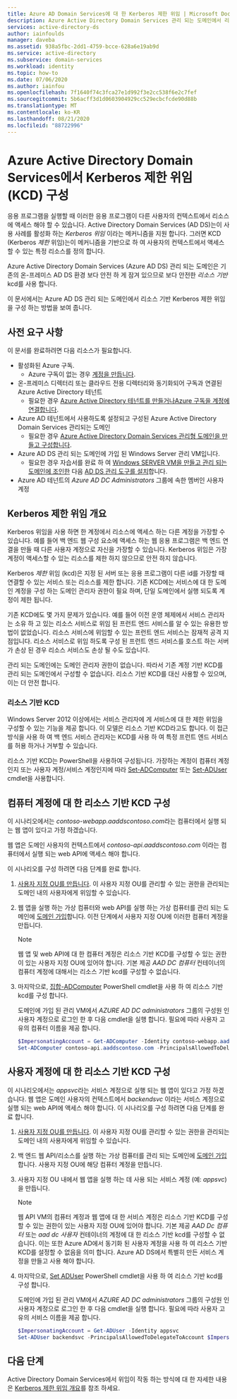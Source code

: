 ```yaml
---
title: Azure AD Domain Services에 대 한 Kerberos 제한 위임 | Microsoft Docs
description: Azure Active Directory Domain Services 관리 되는 도메인에서 리소스 기반 KCD (Kerberos 제한 위임)를 사용 하도록 설정 하는 방법을 알아봅니다.
services: active-directory-ds
author: iainfoulds
manager: daveba
ms.assetid: 938a5fbc-2dd1-4759-bcce-628a6e19ab9d
ms.service: active-directory
ms.subservice: domain-services
ms.workload: identity
ms.topic: how-to
ms.date: 07/06/2020
ms.author: iainfou
ms.openlocfilehash: 7f1640f74c3fca27e1d992f3e2cc538f6e2c7fef
ms.sourcegitcommit: 5b6acff3d1d0603904929cc529ecbcfcde90d88b
ms.translationtype: MT
ms.contentlocale: ko-KR
ms.lasthandoff: 08/21/2020
ms.locfileid: "88722996"
---
```

# <a name="configure-kerberos-constrained-delegation-kcd-in-azure-active-directory-domain-services"></a>Azure Active Directory Domain Services에서 Kerberos 제한 위임 (KCD) 구성

응용 프로그램을 실행할 때 이러한 응용 프로그램이 다른 사용자의 컨텍스트에서 리소스에 액세스 해야 할 수 있습니다. Active Directory Domain Services (AD DS)는이 사용 사례를 활성화 하는 *Kerberos 위임* 이라는 메커니즘을 지원 합니다. 그러면 KCD (Kerberos *제한* 위임)는이 메커니즘을 기반으로 하 여 사용자의 컨텍스트에서 액세스할 수 있는 특정 리소스를 정의 합니다.

Azure Active Directory Domain Services (Azure AD DS) 관리 되는 도메인은 기존의 온-프레미스 AD DS 환경 보다 안전 하 게 잠겨 있으므로 보다 안전한 *리소스 기반* kcd를 사용 합니다.

이 문서에서는 Azure AD DS 관리 되는 도메인에서 리소스 기반 Kerberos 제한 위임을 구성 하는 방법을 보여 줍니다.

## <a name="prerequisites"></a>사전 요구 사항

이 문서를 완료하려면 다음 리소스가 필요합니다.

* 활성화된 Azure 구독.
    * Azure 구독이 없는 경우 [계정을 만듭니다](https://azure.microsoft.com/free/?WT.mc_id=A261C142F).
* 온-프레미스 디렉터리 또는 클라우드 전용 디렉터리와 동기화되어 구독과 연결된 Azure Active Directory 테넌트
    * 필요한 경우 [Azure Active Directory 테넌트를 만들거나][create-azure-ad-tenant][Azure 구독을 계정에 연결합니다][associate-azure-ad-tenant].
* Azure AD 테넌트에서 사용하도록 설정되고 구성된 Azure Active Directory Domain Services 관리되는 도메인
    * 필요한 경우 [Azure Active Directory Domain Services 관리형 도메인을 만들고 구성합니다][create-azure-ad-ds-instance].
* Azure AD DS 관리 되는 도메인에 가입 된 Windows Server 관리 VM입니다.
    * 필요한 경우 자습서를 완료 하 여 [Windows SERVER VM을 만들고 관리 되는 도메인에 조인한][create-join-windows-vm] 다음 [AD DS 관리 도구를 설치][tutorial-create-management-vm]합니다.
* Azure AD 테넌트의 *Azure AD DC Administrators* 그룹에 속한 멤버인 사용자 계정

## <a name="kerberos-constrained-delegation-overview"></a>Kerberos 제한 위임 개요

Kerberos 위임을 사용 하면 한 계정에서 리소스에 액세스 하는 다른 계정을 가장할 수 있습니다. 예를 들어 백 엔드 웹 구성 요소에 액세스 하는 웹 응용 프로그램은 백 엔드 연결을 만들 때 다른 사용자 계정으로 자신을 가장할 수 있습니다. Kerberos 위임은 가장 계정이 액세스할 수 있는 리소스를 제한 하지 않으므로 안전 하지 않습니다.

Kerberos *제한* 위임 (kcd)은 지정 된 서버 또는 응용 프로그램이 다른 id를 가장할 때 연결할 수 있는 서비스 또는 리소스를 제한 합니다. 기존 KCD에는 서비스에 대 한 도메인 계정을 구성 하는 도메인 관리자 권한이 필요 하며, 단일 도메인에서 실행 되도록 계정이 제한 됩니다.

기존 KCD에도 몇 가지 문제가 있습니다. 예를 들어 이전 운영 체제에서 서비스 관리자는 소유 하 고 있는 리소스 서비스로 위임 된 프런트 엔드 서비스를 알 수 있는 유용한 방법이 없었습니다. 리소스 서비스에 위임할 수 있는 프런트 엔드 서비스는 잠재적 공격 지점입니다. 리소스 서비스로 위임 하도록 구성 된 프런트 엔드 서비스를 호스트 하는 서버가 손상 된 경우 리소스 서비스도 손상 될 수도 있습니다.

관리 되는 도메인에는 도메인 관리자 권한이 없습니다. 따라서 기존 계정 기반 KCD를 관리 되는 도메인에서 구성할 수 없습니다. 리소스 기반 KCD를 대신 사용할 수 있으며,이는 더 안전 합니다.

### <a name="resource-based-kcd"></a>리소스 기반 KCD

Windows Server 2012 이상에서는 서비스 관리자에 게 서비스에 대 한 제한 위임을 구성할 수 있는 기능을 제공 합니다. 이 모델은 리소스 기반 KCD라고도 합니다. 이 접근 방식을 사용 하 여 백 엔드 서비스 관리자는 KCD를 사용 하 여 특정 프런트 엔드 서비스를 허용 하거나 거부할 수 있습니다.

리소스 기반 KCD는 PowerShell을 사용하여 구성됩니다. 가장하는 계정이 컴퓨터 계정인지 또는 사용자 계정/서비스 계정인지에 따라 [Set-ADComputer][Set-ADComputer] 또는 [Set-ADUser][Set-ADUser] cmdlet을 사용합니다.

## <a name="configure-resource-based-kcd-for-a-computer-account"></a>컴퓨터 계정에 대 한 리소스 기반 KCD 구성

이 시나리오에서는 *contoso-webapp.aaddscontoso.com*라는 컴퓨터에서 실행 되는 웹 앱이 있다고 가정 하겠습니다.

웹 앱은 도메인 사용자의 컨텍스트에서 *contoso-api.aaddscontoso.com* 이라는 컴퓨터에서 실행 되는 web API에 액세스 해야 합니다.

이 시나리오를 구성 하려면 다음 단계를 완료 합니다.

1. [사용자 지정 OU를 만듭니다](create-ou.md). 이 사용자 지정 OU를 관리할 수 있는 권한을 관리되는 도메인 내의 사용자에게 위임할 수 있습니다.
1. 웹 앱을 실행 하는 가상 컴퓨터와 web API를 실행 하는 가상 컴퓨터를 관리 되는 도메인에 [도메인 가입][create-join-windows-vm]합니다. 이전 단계에서 사용자 지정 OU에 이러한 컴퓨터 계정을 만듭니다.

    > [!NOTE]
    > 웹 앱 및 web API에 대 한 컴퓨터 계정은 리소스 기반 KCD를 구성할 수 있는 권한이 있는 사용자 지정 OU에 있어야 합니다. 기본 제공 *AAD DC 컴퓨터* 컨테이너의 컴퓨터 계정에 대해서는 리소스 기반 kcd를 구성할 수 없습니다.

1. 마지막으로, [집합-ADComputer][Set-ADComputer] PowerShell cmdlet을 사용 하 여 리소스 기반 kcd를 구성 합니다.

    도메인에 가입 된 관리 VM에서 *AZURE AD DC administrators* 그룹의 구성원 인 사용자 계정으로 로그인 한 후 다음 cmdlet을 실행 합니다. 필요에 따라 사용자 고유의 컴퓨터 이름을 제공 합니다.
    
    ```powershell
    $ImpersonatingAccount = Get-ADComputer -Identity contoso-webapp.aaddscontoso.com
    Set-ADComputer contoso-api.aaddscontoso.com -PrincipalsAllowedToDelegateToAccount $ImpersonatingAccount
    ```

## <a name="configure-resource-based-kcd-for-a-user-account"></a>사용자 계정에 대 한 리소스 기반 KCD 구성

이 시나리오에서는 *appsvc*라는 서비스 계정으로 실행 되는 웹 앱이 있다고 가정 하겠습니다. 웹 앱은 도메인 사용자의 컨텍스트에서 *backendsvc* 이라는 서비스 계정으로 실행 되는 web API에 액세스 해야 합니다. 이 시나리오를 구성 하려면 다음 단계를 완료 합니다.

1. [사용자 지정 OU를 만듭니다](create-ou.md). 이 사용자 지정 OU를 관리할 수 있는 권한을 관리되는 도메인 내의 사용자에게 위임할 수 있습니다.
1. 백 엔드 웹 API/리소스를 실행 하는 가상 컴퓨터를 관리 되는 도메인에 [도메인 가입][create-join-windows-vm] 합니다. 사용자 지정 OU에 해당 컴퓨터 계정을 만듭니다.
1. 사용자 지정 OU 내에서 웹 앱을 실행 하는 데 사용 되는 서비스 계정 (예: *appsvc*)을 만듭니다.

    > [!NOTE]
    > 웹 API VM의 컴퓨터 계정과 웹 앱에 대 한 서비스 계정은 리소스 기반 KCD를 구성할 수 있는 권한이 있는 사용자 지정 OU에 있어야 합니다. 기본 제공 *AAD Dc 컴퓨터* 또는 *aad dc 사용자* 컨테이너의 계정에 대 한 리소스 기반 kcd를 구성할 수 없습니다. 이는 또한 Azure AD에서 동기화 된 사용자 계정을 사용 하 여 리소스 기반 KCD를 설정할 수 없음을 의미 합니다. Azure AD DS에서 특별히 만든 서비스 계정을 만들고 사용 해야 합니다.

1. 마지막으로, [Set ADUser][Set-ADUser] PowerShell cmdlet을 사용 하 여 리소스 기반 kcd를 구성 합니다.

    도메인에 가입 된 관리 VM에서 *AZURE AD DC administrators* 그룹의 구성원 인 사용자 계정으로 로그인 한 후 다음 cmdlet을 실행 합니다. 필요에 따라 사용자 고유의 서비스 이름을 제공 합니다.

    ```powershell
    $ImpersonatingAccount = Get-ADUser -Identity appsvc
    Set-ADUser backendsvc -PrincipalsAllowedToDelegateToAccount $ImpersonatingAccount
    ```

## <a name="next-steps"></a>다음 단계

Active Directory Domain Services에서 위임이 작동 하는 방식에 대 한 자세한 내용은 [Kerberos 제한 위임 개요][kcd-technet]를 참조 하세요.

<!-- INTERNAL LINKS -->
[create-azure-ad-tenant]: ../active-directory/fundamentals/sign-up-organization.md
[associate-azure-ad-tenant]: ../active-directory/fundamentals/active-directory-how-subscriptions-associated-directory.md
[create-azure-ad-ds-instance]: tutorial-create-instance.md
[create-join-windows-vm]: join-windows-vm.md
[tutorial-create-management-vm]: tutorial-create-management-vm.md
[Set-ADComputer]: /powershell/module/addsadministration/set-adcomputer
[Set-ADUser]: /powershell/module/addsadministration/set-aduser

<!-- EXTERNAL LINKS -->
[kcd-technet]: /previous-versions/windows/it-pro/windows-server-2012-R2-and-2012/jj553400(v=ws.11)